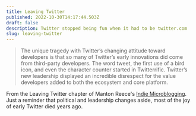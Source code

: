 ```yaml
---
title: Leaving Twitter
published: 2022-10-30T14:17:44.503Z
draft: false
description: Twitter stopped being fun when it had to be twitter.com
slug: leaving-twitter
---
```

> The unique tragedy with Twitter’s changing attitude toward developers is that so many of Twitter’s early innovations did come from third-party developers. The word tweet, the first use of a bird icon, and even the character counter started in Twitterrific. Twitter’s new leadership displayed an incredible disrespect for the value developers added to both the ecosystem and core platform.

From the Leaving Twitter chapter of Manton Reece's [Indie Microblogging](https://book.micro.blog/leaving-twitter/). Just a reminder that political and leadership changes aside, most of the joy of early Twitter died years ago.